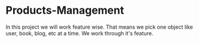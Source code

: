 # Products-Management
In this project we will work feature wise. That means we pick one object like user, book, blog, etc at a time. We work through it's feature.
